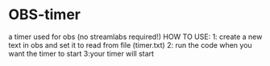 # OBS-timer
a timer used for obs (no streamlabs required!)
HOW TO USE:
1: create a new text in obs and set it to read from file (timer.txt)
2: run the code when you want the timer to start
3:your timer will start

